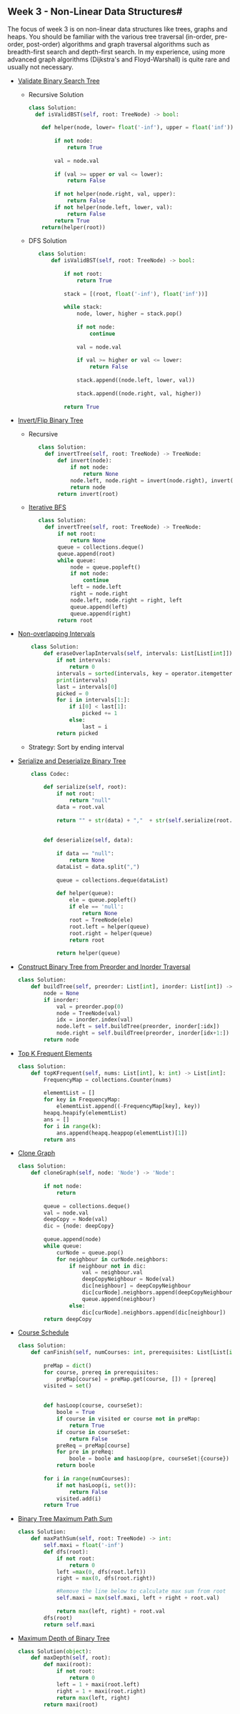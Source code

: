 ## Week 3 - Non-Linear Data Structures#

<p>The focus of week 3 is on non-linear data structures 
like trees, graphs and heaps. You should be familiar 
with the various tree traversal (in-order, pre-order, 
post-order) algorithms and graph traversal algorithms such
as breadth-first search and depth-first search. In my experience,
using more advanced graph algorithms (Dijkstra's and Floyd-Warshall)
is quite rare and usually not necessary.</p>

- [Validate Binary Search Tree](https://leetcode.com/problems/validate-binary-search-tree/)
    - Recursive Solution
        ```python
        class Solution:
          def isValidBST(self, root: TreeNode) -> bool:
            
            def helper(node, lower= float('-inf'), upper = float('inf')):
                
                if not node:
                    return True
                
                val = node.val
                
                if (val >= upper or val <= lower):
                    return False
                
                if not helper(node.right, val, upper):
                    return False
                if not helper(node.left, lower, val):
                    return False
                return True
            return(helper(root))
        ```
     - DFS Solution
         ```python
            class Solution:
                def isValidBST(self, root: TreeNode) -> bool:
                    
                    if not root:
                        return True
                
                    stack = [(root, float('-inf'), float('inf'))]
                
                    while stack:
                        node, lower, higher = stack.pop()
                        
                        if not node:
                            continue
                        
                        val = node.val
                        
                        if val >= higher or val <= lower:
                            return False
                        
                        stack.append((node.left, lower, val))
                        
                        stack.append((node.right, val, higher))
                                      
                    return True
        ```
- [Invert/Flip Binary Tree]()
   - Recursive
       ```python
          class Solution:
            def invertTree(self, root: TreeNode) -> TreeNode:
                def invert(node):
                    if not node:
                        return None      
                    node.left, node.right = invert(node.right), invert(node.left)
                    return node   
                return invert(root) 
        ```
   
   - [Iterative BFS](https://leetcode.com/problems/invert-binary-tree/submissions/)
   
       ```python
          class Solution:
            def invertTree(self, root: TreeNode) -> TreeNode:
                if not root:
                    return None        
                queue = collections.deque()
                queue.append(root)
                while queue:
                    node = queue.popleft()      
                    if not node:
                        continue
                    left = node.left
                    right = node.right
                    node.left, node.right = right, left
                    queue.append(left)
                    queue.append(right)    
                return root
        ```
- [Non-overlapping Intervals](https://leetcode.com/problems/non-overlapping-intervals/)

    ```python
        class Solution:
            def eraseOverlapIntervals(self, intervals: List[List[int]]) -> int:
                if not intervals:
                    return 0
                intervals = sorted(intervals, key = operator.itemgetter(1))
                print(intervals)
                last = intervals[0]
                picked = 0
                for i in intervals[1:]:
                    if i[0] < last[1]:
                        picked += 1
                    else:
                        last = i
                return picked
    ```
        
       
    - Strategy: Sort by ending interval
       
- [Serialize and Deserialize Binary Tree](https://leetcode.com/problems/serialize-and-deserialize-binary-tree/submissions/)

    ```python
        class Codec:
        
            def serialize(self, root):
                if not root:
                    return "null"
                data = root.val
                
                return "" + str(data) + ","  + str(self.serialize(root.left)) + "," + str(self.serialize(root.right))
            
            
            def deserialize(self, data):
                
                if data == "null":
                    return None
                dataList = data.split(",")
                   
                queue = collections.deque(dataList)
               
                def helper(queue):
                    ele = queue.popleft()
                    if ele == 'null':
                        return None
                    root = TreeNode(ele)
                    root.left = helper(queue)
                    root.right = helper(queue)
                    return root
                
                return helper(queue)
    ```
- [Construct Binary Tree from Preorder and Inorder Traversal](https://leetcode.com/problems/construct-binary-tree-from-preorder-and-inorder-traversal/)
    ```python
    class Solution:
        def buildTree(self, preorder: List[int], inorder: List[int]) -> TreeNode:
            node = None
            if inorder: 
                val = preorder.pop(0)
                node = TreeNode(val)
                idx = inorder.index(val)
                node.left = self.buildTree(preorder, inorder[:idx])
                node.right = self.buildTree(preorder, inorder[idx+1:])
            return node
    ```
- [Top K Frequent Elements]()
    ```python
    class Solution:
        def topKFrequent(self, nums: List[int], k: int) -> List[int]:
            FrequencyMap = collections.Counter(nums)
            
            elememtList = []
            for key in FrequencyMap:
                elememtList.append((-FrequencyMap[key], key))
            heapq.heapify(elememtList)
            ans = []
            for i in range(k):
                ans.append(heapq.heappop(elememtList)[1])
            return ans
    ```
- [Clone Graph](https://leetcode.com/problems/clone-graph/submissions/)
    ```python
    class Solution:
        def cloneGraph(self, node: 'Node') -> 'Node':
            
            if not node:
                return
            
            queue = collections.deque()
            val = node.val
            deepCopy = Node(val)
            dic = {node: deepCopy}
            
            queue.append(node)
            while queue:
                curNode = queue.pop()
                for neighbour in curNode.neighbors:
                    if neighbour not in dic:
                        val = neighbour.val
                        deepCopyNeighbour = Node(val)
                        dic[neighbour] = deepCopyNeighbour
                        dic[curNode].neighbors.append(deepCopyNeighbour)
                        queue.append(neighbour)
                    else:
                        dic[curNode].neighbors.append(dic[neighbour])
            return deepCopy
    ```
- [Course Schedule](https://yangshun.github.io/tech-interview-handbook/best-practice-questions/)
    ```python
    class Solution:
        def canFinish(self, numCourses: int, prerequisites: List[List[int]]) -> bool:
            
            preMap = dict()
            for course, prereq in prerequisites:
                preMap[course] = preMap.get(course, []) + [prereq]
            visited = set()
            
            
            def hasLoop(course, courseSet):
                boole = True
                if course in visited or course not in preMap:
                    return True
                if course in courseSet:
                    return False
                preReq = preMap[course]
                for pre in preReq:
                    boole = boole and hasLoop(pre, courseSet|{course})
                return boole
            
            for i in range(numCourses):
                if not hasLoop(i, set()):
                    return False
                visited.add(i)
            return True
    ```
- [Binary Tree Maximum Path Sum](https://leetcode.com/problems/binary-tree-maximum-path-sum/submissions/)
    ```python
    class Solution:
        def maxPathSum(self, root: TreeNode) -> int:
            self.maxi = float('-inf')
            def dfs(root):
                if not root:
                    return 0
                left =max(0, dfs(root.left))
                right = max(0, dfs(root.right))

                #Remove the line below to calculate max sum from root
                self.maxi = max(self.maxi, left + right + root.val)
                
                return max(left, right) + root.val
            dfs(root)
            return self.maxi
    ```
    
- [Maximum Depth of Binary Tree](https://leetcode.com/problems/maximum-depth-of-binary-tree/)
    ```python
    class Solution(object):
        def maxDepth(self, root):
            def maxi(root):
                if not root:
                    return 0
                left = 1 + maxi(root.left)
                right = 1 + maxi(root.right)
                return max(left, right)
            return maxi(root)
     ```
